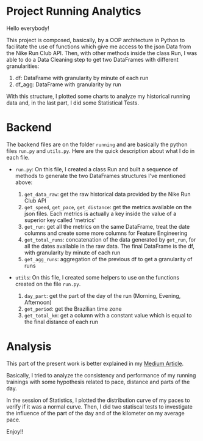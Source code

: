 # Project Running Analytics

Hello everybody!

This project is composed, basically, by a OOP architecture in Python to facilitate the use of functions which give me access to the json Data from the Nike Run Club API.
Then, with other methods inside the class Run, I was able to do a Data Cleaning step to get two DataFrames with different granularities:

1. df: DataFrame with granularity by minute of each run
2. df_agg: DataFrame with granularity by run

With this structure, I plotted some charts to analyze my historical running data and, in the last part, I did some Statistical Tests.

# Backend

The backend files are on the folder `running` and are basically the python files `run.py` and `utils.py`.
Here are the quick description about what I do in each file.

- `run.py`: On this file, I created a class Run and built a sequence of methods to generate the two DataFrames structures I've mentioned above:
  1. `get_data_raw`: get the raw historical data provided by the Nike Run Club API
  2. `get_speed`, `get_pace`, `get_distance`: get the metrics available on the json files. Each metrics is actually a key inside the value of a superior key called 'metrics'
  3. `get_run`: get all the metrics on the same DataFrame, treat the date columns and create some more columns for Feature Engineering
  4. `get_total_runs`: concatenation of the data generated by `get_run`, for all the dates available in the raw data. The final DataFrame is the df, with granularity by minute of each run
  5. `get_agg_runs`: aggregation of the previous df to get a granularity of runs

- `utils`: On this file, I created some helpers to use on the functions created on the file `run.py`.
  1. `day_part`: get the part of the day of the run (Morning, Evening, Afternoon)
  2. `get_period`: get the Brazilian time zone
  3. `get_total_km`: get a column with a constant value which is equal to the final distance of each run

# Analysis

This part of the present work is better explained in my [Medium Article](https://medium.com/@eduardoscovino/an%C3%A1lise-de-dados-em-corridas-de-rua-com-o-app-nike-run-f843192819e6).

Basically, I tried to analyze the consistency and performance of my running trainings with some hypothesis related to pace, distance and parts of the day.

In the session of Statistics, I plotted the distribution curve of my paces to verify if it was a normal curve. Then, I did two statiscal tests to investigate the influence of the part of the day and of the kilometer on my average pace.

Enjoy!!
